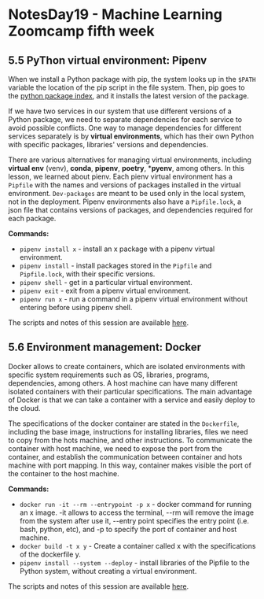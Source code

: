 # NotesDay19 - Machine Learning Zoomcamp fifth week

## 5.5 PyThon virtual environment: Pipenv

When we install a Python package with pip, the system looks up in the `$PATH` variable the location of the pip script in the file system. Then, pip goes to the [python package index](https://pypi.org/), and it installs the latest version of the package.

If we have two services in our system that use different versions of a Python package, we need to separate dependencies for each service to avoid possible conflicts. One way to manage dependencies for different services separately is by **virtual environments**, which has their own Python with specific packages, libraries' versions and dependencies.

There are various alternatives for managing virtual environments, including **virtual env** (venv), **conda**, **pipenv**, **poetry**, ***pyenv**, among others. In this lesson, we learned about pienv. Each pienv virtual environment has a `Pipfile` with the names and versions of packages installed in the virtual environment. `Dev-packages` are meant to be used only in the local system, not in the deployment. Pipenv environments also have a `Pipfile.lock`, a json file that contains versions of packages, and dependencies required for each package.

**Commands:**

* `pipenv install x` - install an x package with a pipenv virtual environment.
* `pipenv install` - install packages stored in the `Pipfile` and `Pipfile.lock`, with their specific versions.
* `pipenv shell` - get in a particular virtual environment.
* `pipenv exit` - exit from a pipenv virtual environment.
* `pipenv run x` - run a command in a pipenv virtual environment without entering before using pipenv shell.  

The scripts and notes of this session are available [here](https://github.com/alexeygrigorev/mlbookcamp-code/blob/master/chapter-05-deployment/05-deploy.ipynb).

## 5.6 Environment management: Docker

Docker allows to create containers, which are isolated environments with specific system requirements such as OS, libraries, programs, dependencies, among others. A host machine can have many different isolated containers with their particular specifications. The main advantage of Docker is that we can take a container with a service and easily deploy to the cloud.

The specifications of the docker container are stated in the `Dockerfile`, including the base image, instructions for installing libraries, files we need to copy from the hots machine, and other instructions. To communicate the container with host machine, we need to expose the port from the container, and establish the communication between container and hots machine with port mapping. In this way, container makes visible the port of the container to the host machine.

**Commands:**

* `docker run -it --rm --entrypoint -p x` - docker command for running an x image. -it allows to access the terminal, --rm will remove the image from the system after use it, --entry point specifies the entry point (i.e. bash, python, etc), and -p to specify the port of container and host machine.
* `docker build -t x y` - Create a container called x with the specifications of the dockerfile y.
* `pipenv install --system --deploy` - install libraries of the Pipfile to the Python system, without creating a virtual environment.

The scripts and notes of this session are available [here](https://github.com/alexeygrigorev/mlbookcamp-code/blob/master/chapter-05-deployment/05-deploy.ipynb).
